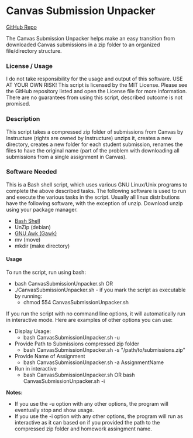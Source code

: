 
# Canvas Submission Unpacker
[GitHub Repo](https://github.com/jacksonporter/canvassubmissionunpacker)

The Canvas Submission Unpacker helps make an easy transition from downloaded Canvas submissions in a zip folder to an organized file/directory structure.

### License / Usage
I do not take responsibility for the usage and output of this software. USE AT YOUR OWN RISK! This script is licensed by the MIT License. Please see the GitHub repository listed and open the License file for more information. There are no guarantees from using this script, described outcome is not promised.

### Description
This script takes a compressed zip folder of submissions from Canvas by Instructure (rights are owned by Instructure) unzips it, creates a new directory, creates a new folder for each student submission, renames the files to have the original name (part of the problem with downloading all submissions from a single assignment in Canvas). 

### Software Needed
This is a Bash shell script, which uses various GNU Linux/Unix programs to complete the above described tasks. The following software is used to run and execute the various tasks in the script. Usually all linux distributions have the following software, with the exception of unzip. Download unzip using your package manager.

* [Bash Shell](https://www.gnu.org/software/bash/)
* UnZip (debian)
* [GNU Awk (Gawk)](https://www.gnu.org/software/gawk/manual/gawk.html)
* mv (move)
* mkdir (make directory)

#### Usage
To run the script, run using bash: 
* bash CanvasSubmissionUnpacker.sh
OR
* ./CanvasSubmissionUnpacker.sh  - if you mark the script as executable by running:
	* chmod 554 CanvasSubmissionUnpacker.sh

If you run the script with no command line options, it will automatically run in interactive mode. Here are examples of other options you can use:

* Display Usage:
	*  bash CanvasSubmissionUnpacker.sh -u
* Provide Path to Submissions compressed zip folder
	*  bash CanvasSubmissionUnpacker.sh -s "/path/to/submissions.zip"
* Provide Name of Assignment
	*  bash CanvasSubmissionUnpacker.sh -a AssignmentName
* Run in interactive
	* bash CanvasSubmissionUnpacker.sh OR bash CanvasSubmissionUnpacker.sh -i

**Notes:**
* If you use the -u option with any other options, the program will eventually stop and show usage.
* If you use the -i option with any other options, the program will run as interactive as it can based on if you provided the path to the compressed zip folder and homework assingment name.
